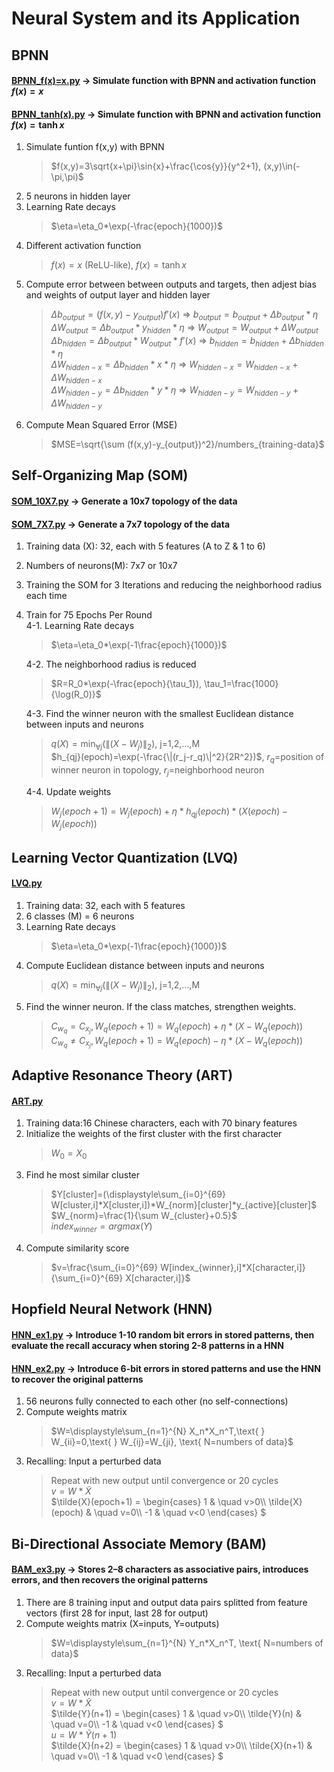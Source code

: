 # Neural System and its Application
## BPNN
#### [BPNN_f(x)=x.py](BPNN/BPNN_f(x)=x.py) -> Simulate function with BPNN and activation function $`f(x)=x`$
#### [BPNN_tanh(x).py](BPNN/BPNN_tanh(x).py) -> Simulate function with BPNN and activation function $`f(x)=\tanh{x}`$
1. Simulate funtion f(x,y) with BPNN
   >$`f(x,y)=3\sqrt{x+\pi}\sin{x}+\frac{\cos{y}}{y^2+1}, (x,y)\in(-\pi,\pi)`$  
2. 5 neurons in hidden layer  
3. Learning Rate decays
   >$`\eta=\eta_0*\exp(-\frac{epoch}{1000})`$  
4. Different activation function
   >$`f(x)=x`$ (ReLU-like), $`f(x)=\tanh{x}`$  
5. Compute error between between outputs and targets, then adjest bias and weights of output layer and hidden layer
   >$`\Delta b_{output}=(f(x,y)-y_{output})f'(x)`$ => $`b_{output} = b_{output}+\Delta b_{output}*\eta`$  
   >$`\Delta W_{output}=\Delta b_{output}*y_{hidden}*\eta`$ => $`W_{output}=W_{output}+\Delta W_{output}`$  
   >$`\Delta b_{hidden}=\Delta b_{output}*W_{output}*f'(x)`$ => $`b_{hidden}=b_{hidden}+\Delta b_{hidden}*\eta`$  
   >$`\Delta W_{hidden-x}=\Delta b_{hidden}*x*\eta`$ => $`W_{hidden-x}=W_{hidden-x}+\Delta W_{hidden-x}`$  
   >$`\Delta W_{hidden-y}=\Delta b_{hidden}*y*\eta`$ => $`W_{hidden-y}=W_{hidden-y}+\Delta W_{hidden-y}`$  
6. Compute Mean Squared Error (MSE)
   >$`MSE=\sqrt{\sum (f(x,y)-y_{output})^2}/numbers_{training-data}`$  

## Self-Organizing Map (SOM)
#### [SOM_10X7.py](SOM/SOM_10X7.py) -> Generate a 10x7 topology of the data
#### [SOM_7X7.py](SOM/SOM_7X7.py) -> Generate a 7x7 topology of the data
1. Training data (X): 32, each with 5 features (A to Z & 1 to 6)
2. Numbers of neurons(M): 7x7 or 10x7
3. Training the SOM for 3 Iterations and reducing the neighborhood radius each time
4. Train for 75 Epochs Per Round  
   4-1. Learning Rate decays
      >$`\eta=\eta_0*\exp(-1\frac{epoch}{1000})`$
      
   4-2. The neighborhood radius is reduced  
      >$`R=R_0*\exp(-\frac{epoch}{\tau_1}), \tau_1=\frac{1000}{\log(R_0)}`$
      
   4-3. Find the winner neuron with the smallest Euclidean distance between inputs and neurons  
      > $`q(X)=\min_{\forall j}(\|(X-W_j)\|_2)`$, j=1,2,...,M  
      > $`h_{qj}(epoch)=\exp(-\frac{\|(r_j-r_q)\|^2}{2R^2})`$, $`r_q`$=position of winner neuron in topology, $`r_j`$=neighborhood neuron
   
   4-4. Update weights  
      >$`W_j(epoch+1)=W_j(epoch)+\eta*h_{qj}(epoch)*(X(epoch)-W_j(epoch))`$  

## Learning Vector Quantization (LVQ)
#### [LVQ.py](LVQ/LVQ.py)
1. Training data: 32, each with 5 features
2. 6 classes (M) = 6 neurons
3. Learning Rate decays  
   >$`\eta=\eta_0*\exp(-1\frac{epoch}{1000})`$  
5. Compute Euclidean distance between inputs and neurons  
   >$`q(X)=\min_{\forall j}(\|(X-W_j)\|_2)`$, j=1,2,...,M  
7. Find the winner neuron. If the class matches, strengthen weights.  
   >$`C_{w_q} = C_{x_j}, W_q(epoch+1)=W_q(epoch)+\eta*(X-W_q(epoch))`$  
   >$`C_{w_q} \neq C_{x_j}, W_q(epoch+1)=W_q(epoch)-\eta*(X-W_q(epoch))`$  
## Adaptive Resonance Theory (ART)
#### [ART.py](ART/ART.py)
1. Training data:16 Chinese characters, each with 70 binary features  
2. Initialize the weights of the first cluster with the first character  
   >$`W_0=X_0`$  
3. Find he most similar cluster  
   >$`Y[cluster]=(\displaystyle\sum_{i=0}^{69} W[cluster,i]*X[cluster,i])*W_{norm}[cluster]*y_{active}[cluster]`$  
   >$`W_{norm}=\frac{1}{\sum W_{cluster}+0.5}`$  
   >$`index_{winner}=argmax(Y)`$  
4. Compute similarity score  
   >$`v=\frac{\sum_{i=0}^{69} W[index_{winner},i]*X[character,i]}{\sum_{i=0}^{69} X[character,i]}`$  

## Hopfield Neural Network (HNN)
#### [HNN_ex1.py](HNN_BAM/HNN_ex1.py) -> Introduce 1-10 random bit errors in stored patterns, then evaluate the recall accuracy when storing 2-8 patterns in a HNN
#### [HNN_ex2.py](HNN_BAM/HNN_ex2.py) -> Introduce 6-bit errors in stored patterns and use the HNN to recover the original patterns
1. 56 neurons fully connected to each other (no self-connections)  
2. Compute weights matrix  
   >$`W=\displaystyle\sum_{n=1}^{N} X_n*X_n^T,\text{ } W_{ii}=0,\text{ } W_{ij}=W_{ji}, \text{ N=numbers of data}`$  
3. Recalling: Input a perturbed data  
   >Repeat with new output until convergence or 20 cycles  
   >$`v=W*\tilde{X}`$  
   >$`\tilde{X}(epoch+1) =
        \begin{cases}
          1       & \quad v>0\\
          \tilde{X}(epoch)  & \quad v=0\\
          -1  & \quad v<0
        \end{cases}
      `$  

## Bi-Directional Associate Memory (BAM)
#### [BAM_ex3.py](HNN_BAM/BAM_ex3.py) -> Stores 2–8 characters as associative pairs, introduces errors, and then recovers the original patterns
1. There are 8 training input and output data pairs splitted from feature vectors (first 28 for input, last 28 for output)  
2. Compute weights matrix (X=inputs, Y=outputs)  
   >$`W=\displaystyle\sum_{n=1}^{N} Y_n*X_n^T, \text{ N=numbers of data}`$  
3. Recalling: Input a perturbed data  
   >Repeat with new output until convergence or 20 cycles  
   >$`v=W*\tilde{X}`$  
   >$`\tilde{Y}(n+1) =
        \begin{cases}
          1       & \quad v>0\\
          \tilde{Y}(n)  & \quad v=0\\
          -1  & \quad v<0
        \end{cases}
      `$  
   $`u=W*\tilde{Y}(n+1)`$  
   >$`\tilde{X}(n+2) =
        \begin{cases}
          1       & \quad v>0\\
          \tilde{X}(n+1)  & \quad v=0\\
          -1  & \quad v<0
        \end{cases}
      `$  